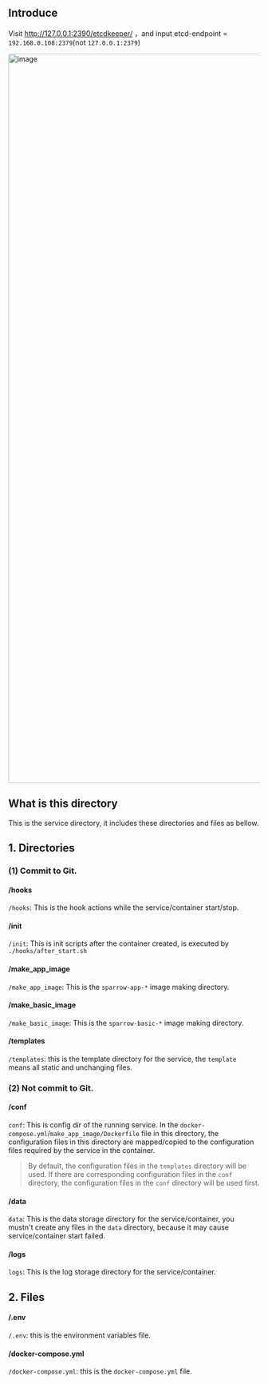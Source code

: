## Introduce

Visit http://127.0.0.1:2390/etcdkeeper/ ，and input etcd-endpoint = ```192.168.0.108:2379```(not ```127.0.0.1:2379```)

<img width="1459" alt="image" src="https://github.com/zeromicro/go-zero/assets/35942268/e5098482-4b87-432b-a829-21f91148ed44">

## What is this directory
This is the service directory, it includes these directories and files as bellow.

## 1. Directories

### (1) Commit to Git.

#### /hooks

```/hooks```: This is the hook actions while the service/container start/stop.

#### /init

```/init```: This is init scripts after the container created, is executed by ```./hooks/after_start.sh```

#### /make_app_image
```/make_app_image```: This is the ```sparrow-app-*``` image making directory.

#### /make_basic_image
```/make_basic_image```: This is the ```sparrow-basic-*``` image making directory.

#### /templates
```/templates```: this is the template directory for the service, the ```template``` means all static and unchanging files.

### (2) Not commit to Git.

#### /conf
```conf```: This is config dir of the running service. In the ```docker-compose.yml```/```make_app_image/Dockerfile``` file in this directory, the configuration files in this directory are mapped/copied to the configuration files required by the service in the container.
> By default, the configuration files in the ```templates``` directory will be used. If there are corresponding configuration files in the ```conf``` directory, the configuration files in the ```conf``` directory will be used first.

#### /data
```data```: This is the data storage directory for the service/container, you mustn't create any files in the ```data``` directory, because it may cause service/container start failed.

#### /logs
```logs```: This is the log storage directory for the service/container.

## 2. Files

#### /.env
```/.env```: this is the environment variables file.

#### /docker-compose.yml
```/docker-compose.yml```: this is the ```docker-compose.yml``` file.

